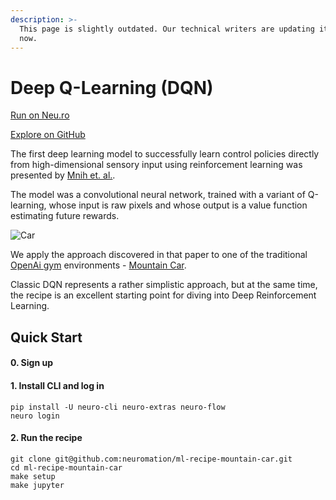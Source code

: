 ```yaml
---
description: >-
  This page is slightly outdated. Our technical writers are updating it right
  now.
---
```


# Deep Q-Learning \(DQN\)

[Run on Neu.ro](https://apps.neu.ro/ml-recipes/mountain-car)

[Explore on GitHub](https://github.com/neuromation/ml-recipe-mountain-car)

The first deep learning model to successfully learn control policies directly from high-dimensional sensory input using reinforcement learning was presented by [Mnih et. al.](https://www.cs.toronto.edu/~vmnih/docs/dqn.pdf).

The model was a convolutional neural network, trained with a variant of Q-learning, whose input is raw pixels and whose output is a value function estimating future rewards.

![Car](https://user-images.githubusercontent.com/1387585/70574334-c090ab80-1b58-11ea-988d-f40afb6642a2.jpg)

We apply the approach discovered in that paper to one of the traditional [OpenAi gym](https://gym.openai.com/) environments - [Mountain Car](https://gym.openai.com/envs/MountainCar-v0/).

Classic DQN represents a rather simplistic approach, but at the same time, the recipe is an excellent starting point for diving into Deep Reinforcement Learning.

## Quick Start

#### 0. Sign up

#### 1. Install CLI and log in

```text
pip install -U neuro-cli neuro-extras neuro-flow
neuro login
```

#### 2. Run the recipe

```text
git clone git@github.com:neuromation/ml-recipe-mountain-car.git
cd ml-recipe-mountain-car
make setup
make jupyter
```

